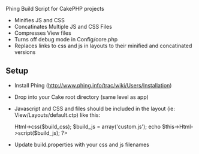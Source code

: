 Phing Build Script for CakePHP projects

* Minifies JS and CSS
* Concatinates Multiple JS and CSS Files
* Compresses View files
* Turns off debug mode in Config/core.php
* Replaces links to css and js in layouts to their minified and concatinated versions

## Setup

* Install Phing (http://www.phing.info/trac/wiki/Users/Installation)
* Drop into your Cake root directory (same level as app)
* Javascript and CSS and files should be included in the layout (ie: View/Layouts/default.ctp) like this:

    <?php
    $build_css = array('styles.css', 'bootstrap/bootstrap.css', 'bootstrap/bootstrap-responsive.css');
	echo $this->Html->css($build_css);
	$build_js = array('custom.js');
	echo $this->Html->script($build_js);
	?>

* Update build.properties with your css and js filenames